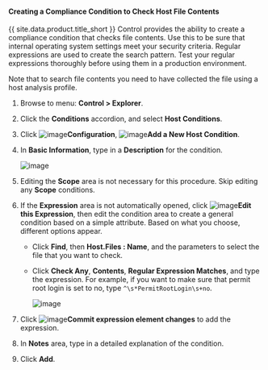 #### Creating a Compliance Condition to Check Host File Contents

{{ site.data.product.title_short }} Control provides the ability to create a compliance condition that checks file contents. Use this to be sure that internal operating system settings meet your security criteria. Regular expressions are used to create the search pattern. Test your regular expressions thoroughly before using them in a production environment.

Note that to search file contents you need to have collected the file using a host analysis profile.

1. Browse to menu: **Control > Explorer**.

2. Click the **Conditions** accordion, and select **Host Conditions**.

3. Click ![image](../images/1847.png)**Configuration**, ![image](../images/1862.png)**Add a New Host Condition**.

4. In **Basic Information**, type in a **Description** for the condition.

    ![image](../images/1937.png)

5. Editing the **Scope** area is not necessary for this procedure. Skip editing any **Scope** conditions.

6. If the **Expression** area is not automatically opened, click ![image](../images/1851.png)**Edit this Expression**, then edit the condition area to create a general condition based on a simple attribute. Based on what you choose, different options appear.

      - Click **Find**, then **Host.Files : Name**, and the parameters to select the file that you want to check.

      - Click **Check Any**, **Contents**, **Regular Expression Matches**, and type the expression. For example, if you want to
        make sure that permit root login is set to no, type `^\s*PermitRootLogin\s+no`.

        ![image](../images/1936.png)

7. Click ![image](../images/1863.png)**Commit expression element changes** to add the expression.

8. In **Notes** area, type in a detailed explanation of the condition.

9. Click **Add**.
